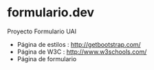 # formulario.dev
Proyecto Formulario UAI

+ Página de estilos : http://getbootstrap.com/
+ Página de W3C : http://www.w3schools.com/
+ Página de formulario
